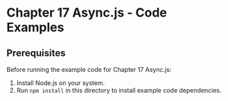 # Chapter 17 Async.js - Code Examples

## Prerequisites

Before running the example code for Chapter 17 Async.js:

1. Install Node.js on your system.
2. Run `npm install` in this directory to install example code dependencies.